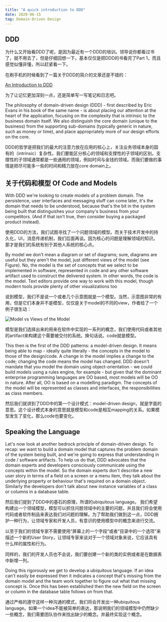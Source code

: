 ```yaml
---
title: "A quick introduction to DDD" 
date: 2020-06-15
tag: Domain-Driven Design
---
```


## DDD

为什么又开始看DDD了呢，是因为最近有一个DDD的培训。领导说你都看过书了，就不用去了，但是仔细回想一下，基本仅仅是把DDD的书看完了Part 1，而且感觉似懂非懂，所以赶紧看一下。

在刷手机的时候看到了一篇关于DDD的简介的文章还是不错的：

[An Introduction to DDD](http://www.methodsandtools.com/archive/archive.php?id=97)

为了让记忆更加深刻一点，还是简单写一写笔记和日志吧。

The philosophy of domain-driven design (DDD) - first described by Eric Evans in his book of the same name - is about placing our attention at the heart of the application, focusing on the complexity that is intrinsic to the business domain itself. We also distinguish the core domain (unique to the business) from the supporting sub-domains (typically generic in nature, such as money or time), and place appropriately more of our design efforts on the core.

DDD的哲学是把我们的最大的注意力放在应用的核心上，关注业务领域本身的固有的（intrinsic）复杂性。我们要能区分核心的领域和支撑性的子领域的区别。支撑性的子领域通常都是一些通用的领域，例如时间与金钱的领域。而我们要做的事情是把尽可能多一些的时间和精力放在core domain上。

## 关于代码和模型 Of Code and Models

With DDD we're looking to create models of a problem domain. The persistence, user interfaces and messaging stuff can come later, it's the domain that needs to be understood, because that's the bit in the system being built that distinguishes your company's business from your competitors. (And if that isn't true, then consider buying a packaged product instead).

使用DDD的方法，我们试图寻找了一个问题领域的模型。而关于技术开发中的持久化，UI，消息传递机制，我们后面再谈。因为核心的问题是理解领域的知识。那才是我们的系统有别于其他人系统的核心点。

By model we don't mean a diagram or set of diagrams; sure, diagrams are useful but they aren't the model, just different views of the model (see Figure). No, the model is the set of concepts that we select to be implemented in software, represented in code and any other software artifact used to construct the delivered system. In other words, the code is the model. Text editors provide one way to work with this model, though modern tools provide plenty of other visualizations too

说到模型，我们不是说一个或者几个示意图就是一个模型。当然，示意图非常的有用，但是它们本身并不是模型，仅仅是关于model的不同的view，作者给了一个例子很生动：

![Model vs Views of the Model](http://www.methodsandtools.com/archive/ddd1.gif)

模型是我们选择出来的用来在软件中实现的一系列的概念，我们使用代码或者其他的artifact来构建这个需要被交付的系统。换句话说。code就是模型。

This then is the first of the DDD patterns: a model-driven design. It means being able to map - ideally quite literally - the concepts in the model to those of the design/code. A change in the model implies a change to the code; changing the code means the model has changed. DDD doesn't mandate that you model the domain using object-orientation - we could build models using a rules engine, for example - but given that the dominant enterprise programming languages are OO based, most models will be OO in nature. After all, OO is based on a modelling paradigm. The concepts of the model will be represented as classes and interfaces, the responsibilities as class members.

然后我们就讲到了DDD中的第一个设计模式：model-driven design，就是字面的意思。这个设计模式本身的意思就是模型和code是相互mapping的关系。如果模型发生了变化，那么code也要变化。

## Speaking the Language

Let's now look at another bedrock principle of domain-driven design. To recap: we want to build a domain model that captures the problem domain of the system being built, and we're going to express that understanding in code / software artifacts. To help us do that, DDD advocates that the domain experts and developers consciously communicate using the concepts within the model. So the domain experts don't describe a new user story in terms of a field on a screen or a menu item, they talk about the underlying property or behaviour that's required on a domain object. Similarly the developers don't talk about new instance variables of a class or columns in a database table.

然后我们提到了DDD中的基石的原理，所谓的ubiquitous language。 我们希望构建出一个领域模型，模型可以抓住问题领域中的主要的问题，并且我们将会使用代码或者软件制品来表达我们对问题的理解。为了帮助我们做到这一点，DDD拥护一种行为，让领域专家和开发人员，有意识的使用模型中的概念来进行交流。

以至于我们的领域专家不需要使用“屏幕上的一个字段”或者“目录中的一个选项”来描述一个新的User Story，让领域专家来谈对于一个领域对象来说，它应该具有什么样的属性和行为。

同样的，我们的开发人员也不会说，我们要创建一个新的类的实例或者是在数据表中新增一列。

Doing this rigorously we get to develop a ubiquitous language. If an idea can't easily be expressed then it indicates a concept that's missing from the domain model and the team work together to figure out what that missing concept is. Once this has been established then the new field on the screen or column in the database table follows on from that.

通过严格的遵守这样一种沟通的模式，我们将会开发出一种ubiquitous language。如果一个idea不能被简单的表达，那说明我们的领域模型中仍然缺少一些概念，我们需要团队协作来找出缺少的概念。并最终实现这个概念。
